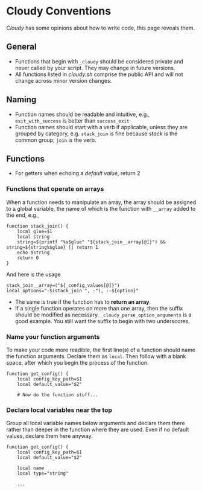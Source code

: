 # Cloudy Conventions

_Cloudy_ has some opinions about how to write code, this page reveals them.

## General 

* Functions that begin with `_cloudy` should be considered private and never called by your script.  They may change in future versions.
* All functions listed in _cloudy.sh_ comprise the public API and will not change across minor version changes.

## Naming

* Function names should be readable and intuitive, e.g., `exit_with_success` is better than `success_exit`
* Function names should start with a verb if applicable, unless they are grouped by category, e.g. `stack_join` is fine because _stack_ is the common group; `join` is the verb.

## Functions

* For getters when echoing a _default value_, return 2

### Functions that operate on arrays

When a function needs to manipulate an array, the array should be assigned to a global variable, the name of which is the function with `__array` added to the end, e.g., 

    function stack_join() {
        local glue=$1
        local string
        string=$(printf "%s$glue" "${stack_join__array[@]}") && string=${string%$glue} || return 1
        echo $string
        return 0
    }
    
And here is the usage

    stack_join__array=("${_config_values[@]}")
    local options="-$(stack_join ", -"), --${option}"    

* The same is true if the function has to **return an array**.
* If a single function operates on more than one array, then the suffix should be modified as necessary.  `_cloudy_parse_option_arguments` is a good example.  You still want the suffix to begin with two underscores.

### Name your function arguments

To make your code more readible, the first line(s) of a function should name the function arguments.  Declare them as `local`.  Then follow with a blank space, after which you begin the process of the function.

    function get_config() {
        local config_key_path=$1
        local default_value="$2"
        
        # Now do the function stuff...

### Declare local variables near the top

Group all local variable names below arguments and declare them there rather than deeper in the function where they are used.  Even if no default values, declare them here anyway.

    function get_config() {
        local config_key_path=$1
        local default_value="$2"
        
        local name
        local type="string"
        
        ...    
